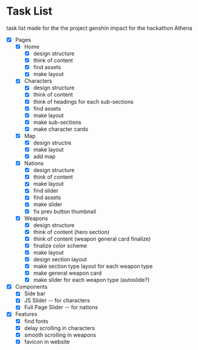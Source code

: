 # Task List
task list made for the the project genshin impact for the hackathon Athena

- [x] Pages
    - [x] Home
        - [x] design structure
        - [x] think of content
        - [x] find assets
        - [x] make layout
    - [x] Characters
        - [x] design structure
        - [x] think of content
        - [x] think of headings for each sub-sections
        - [x] find assets
        - [x] make layout
        - [x] make sub-sections
        - [x] make character cards
    - [x] Map
        - [x] design structre
        - [x] make layout
        - [x] add map
    - [x] Nations
        - [x] design structure
        - [x] think of content
        - [x] make layout
        - [x] find slider
        - [x] find assets
        - [x] make slider
        - [x] fix prev button thumbnail
    - [x] Weapons
        - [x] design structure
        - [x] think of content (hero section)
        - [x] think of content (weapon general card finalize)
        - [x] finalize color scheme
        - [x] make layout
        - [x] design section layout
        - [x] make section type layout for each weapon type
        - [x] make general weapon card
        - [x] make slider for each weapon type (autoslide?)

- [x] Components
    - [x] Side bar
    - [x] JS Slider -- for characters
    - [x] Full Page Slider -- for nations

- [x] Features
    - [x] find fonts
    - [x] delay scrolling in characters
    - [x] smooth scrolling in weapons
    - [x] favicon in website
